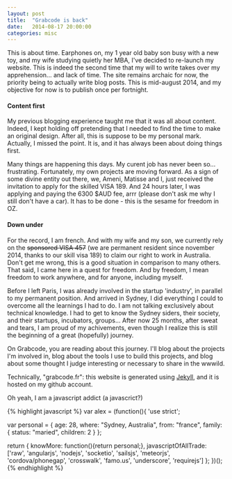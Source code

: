 ```yaml
---
layout: post
title:  "Grabcode is back"
date:   2014-08-17 20:00:00
categories: misc
---
```


This is about time. Earphones on, my 1 year old baby son busy with a new toy, and my wife studying quietly her MBA, I've decided to re-launch my website. This is indeed the second time that my will to write takes over my apprehension... and lack of time. The site remains archaic for now, the priority being to actually write blog posts. This is mid-august 2014, and my objective for now is to publish once per fortnight.

#### Content first

My previous blogging experience taught me that it was all about content. Indeed, I kept holding off pretending that I needed to find the time to make an original design. After all, this is suppose to be my personal mark. Actually, I missed the point. It is, and it has always been about doing things first.

Many things are happening this days. My curent job has never been so... frustrating. Fortunately, my own projects are moving forward. As a sign of some divine entity out there, we, Ameni, Matisse and I, just received the invitation to apply for the skilled VISA 189. And 24 hours later, I was applying and paying the 6300 $AUD fee, arrr (please don't ask me why I still don't have a car). It has to be done - this is the sesame for freedom in OZ.

#### Down under

For the record, I am french. And with my wife and my son, we currently rely on the <strike>sponsored VISA 457</strike> (we are permanent resident since november 2014, thanks to our skill visa 189) to claim our right to work in Australia. Don't get me wrong, this is a good situation in comparison to many others. That said, I came here in a quest for freedom. And by freedom, I mean freedom to work anywhere, and for anyone, including myself.

Before I left Paris, I was already involved in the startup 'industry', in parallel to my permanent position. And arrived in Sydney, I did everything I could to overcome all the learnings I had to do. I am not talking exclusively about technical knowledge. I had to get to know the Sydney siders, their society, and their startups, incubators, groups... After now 25 months, after sweat and tears, I am proud of my achivements, even though I realize this is still the beginning of a great (hopefully) journey.

On Grabcode, you are reading about this journey. I'll blog about the projects I'm involved in, blog about the tools I use to build this projects, and blog about some thought I judge interesting or necessary to share in the wwwild.


Technically, "grabcode.fr":
this website is generated using [Jekyll](http://jekyllrb.com), and it is hosted on my github account.


Oh yeah, I am a javascript addict (a javascrict?)

{% highlight javascript %}
var alex = (function(){
  'use strict';

  var personal = {
    age: 28,
    where: "Sydney, Australia",
    from: "france",
    family: {
      status: "maried",
      children: 2
    }
  };

  return {
    knowMore: function(){return personal;},
    javascriptOfAllTrade: ['raw', 'angularjs', 'nodejs', 'socketio', 'sailsjs', 'meteorjs', 'cordova/phonegap', 'crosswalk', 'famo.us', 'underscore', 'requirejs']
  };
})();
{% endhighlight %}

<script>
  (function(){

    var DateInterval = function(d1, d2){
      this.start = d1
      this.end   = d2;
      this.diff  = d2.getTime() - d1.getTime()
    }

    DateInterval.prototype.toYear = function (){
      return this.diff / (1000*60*60*24*365.242);
    }

    var age    = new DateInterval(new Date('1985-11-18'), new Date());
    var ageDOM = document.querySelector('.mi');
    ageDOM.innerHTML = age.toYear().toFixed(2);

  })();
</script>
